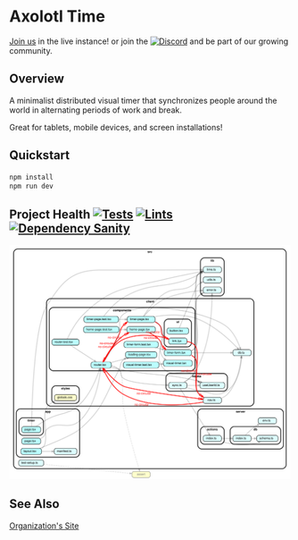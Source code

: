 # Axolotl Time

[Join us](https://time.axolotl-logic.io/) in the live instance!
or join the [![Discord](https://img.shields.io/discord/1338638342493048844?label=Discord&logo=discord)](https://discord.gg/ewM37225Xx)
and be part of our growing community.

## Overview

A minimalist distributed visual timer that synchronizes people around the world in
alternating periods of work and break.

Great for tablets, mobile devices, and screen installations!

## Quickstart

```bash
npm install
npm run dev
```

## Project Health [![Tests](https://github.com/axolotl-logic/axolotl-time/actions/workflows/test.yml/badge.svg)](https://github.com/axolotl-logic/axolotl-time/actions/workflows/test.yml) [![Lints](https://github.com/axolotl-logic/axolotl-time/actions/workflows/lint.yml/badge.svg)](https://github.com/axolotl-logic/axolotl-time/actions/workflows/lint.yml) [![Dependency Sanity](https://github.com/axolotl-logic/axolotl-time/actions/workflows/deps.yml/badge.svg)](https://github.com/axolotl-logic/axolotl-time/actions/workflows/deps.yml)

[![dependency-graph](/reports/dependency-graph.svg)](/reports/dependency-graph.mmd)

## See Also

[Organization's Site](https://axolotl-logic.io/)
